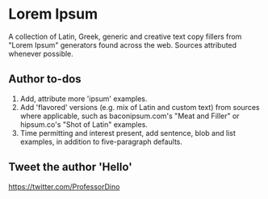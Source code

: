 # Lorem Ipsum

A collection of Latin, Greek, generic and creative text copy fillers from "Lorem Ipsum" generators found across the web. Sources attributed whenever possible.

## Author to-dos

1. Add, attribute more 'ipsum' examples.
2. Add 'flavored' versions (e.g. mix of Latin and custom text) from sources where applicable, such as baconipsum.com's "Meat and Filler" or hipsum.co's "Shot of Latin" examples.
3. Time permitting and interest present, add sentence, blob and list examples, in addition to five-paragraph defaults.

## Tweet the author 'Hello'

https://twitter.com/ProfessorDino
